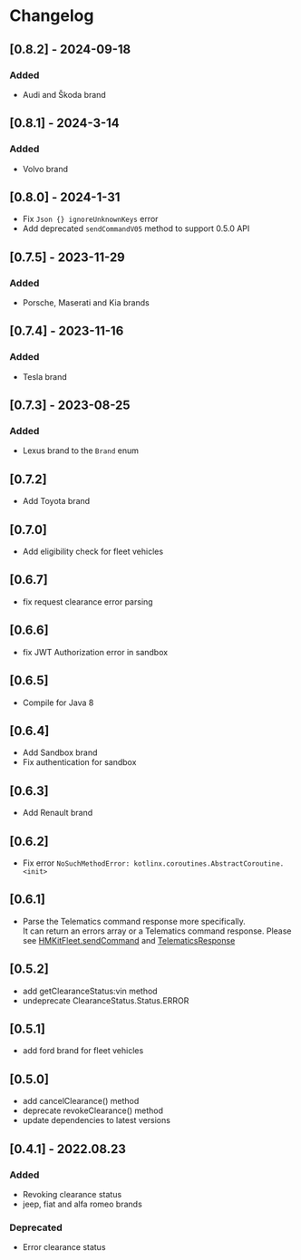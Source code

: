 # Changelog

## [0.8.2] - 2024-09-18

### Added

- Audi and Škoda brand

## [0.8.1] - 2024-3-14

### Added

- Volvo brand

## [0.8.0] - 2024-1-31

- Fix `Json {} ignoreUnknownKeys` error
- Add deprecated `sendCommandV05` method to support 0.5.0 API

## [0.7.5] - 2023-11-29

### Added

- Porsche, Maserati and Kia brands

## [0.7.4] - 2023-11-16

### Added

- Tesla brand

## [0.7.3] - 2023-08-25

### Added

- Lexus brand to the `Brand` enum

## [0.7.2]
- Add Toyota brand

## [0.7.0]
- Add eligibility check for fleet vehicles

## [0.6.7]
- fix request clearance error parsing

## [0.6.6]
- fix JWT Authorization error in sandbox

## [0.6.5]
- Compile for Java 8

## [0.6.4]
- Add Sandbox brand
- Fix authentication for sandbox

## [0.6.3]
- Add Renault brand

## [0.6.2]
- Fix error `NoSuchMethodError: kotlinx.coroutines.AbstractCoroutine.<init>`

## [0.6.1]

- Parse the Telematics command response more specifically.   
  It can return an errors array or a Telematics command response. Please
  see [HMKitFleet.sendCommand](hmkit-fleet/src/main/kotlin/HMKitFleet.kt)
  and  [TelematicsResponse](hmkit-fleet/src/main/kotlin/network/Response.kt)

## [0.5.2]
- add getClearanceStatus:vin method
- undeprecate ClearanceStatus.Status.ERROR

## [0.5.1]

- add ford brand for fleet vehicles

## [0.5.0]

- add cancelClearance() method
- deprecate revokeClearance() method
- update dependencies to latest versions

## [0.4.1] - 2022.08.23

### Added

- Revoking clearance status
- jeep, fiat and alfa romeo brands

### Deprecated

- Error clearance status

